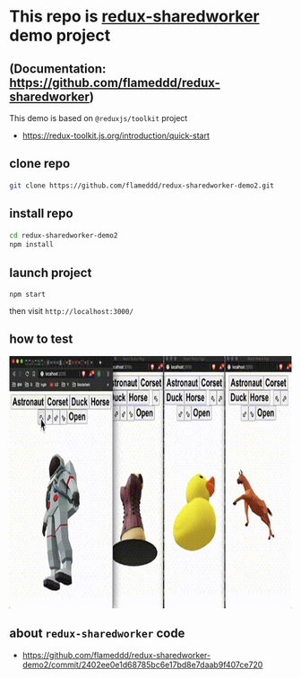 # This repo is [redux-sharedworker](https://github.com/flameddd/redux-sharedworker) demo project
## (Documentation: https://github.com/flameddd/redux-sharedworker)
This demo is based on `@reduxjs/toolkit` project
- https://redux-toolkit.js.org/introduction/quick-start

## clone repo
```bash
git clone https://github.com/flameddd/redux-sharedworker-demo2.git
```
## install repo
```bash
cd redux-sharedworker-demo2
npm install
```

## launch project
```
npm start
```

then visit `http://localhost:3000/`

## how to test
<p align="center">
  <img width="auto" height="450" src="demo.gif">
</p>

## about `redux-sharedworker` code
- https://github.com/flameddd/redux-sharedworker-demo2/commit/2402ee0e1d68785bc6e17bd8e7daab9f407ce720

